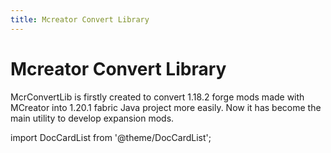 ```yaml
---
title: Mcreator Convert Library
---
```


# Mcreator Convert Library

McrConvertLib is firstly created to convert 1.18.2 forge mods made with MCreator into 1.20.1 fabric Java project more easily. Now it has become the main utility to develop expansion mods.

import DocCardList from '@theme/DocCardList';

<DocCardList />
